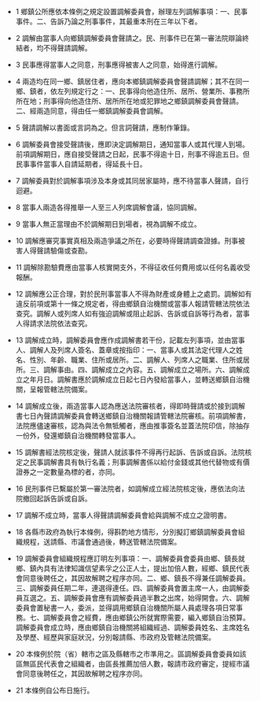 * 1 鄉鎮公所應依本條例之規定設置調解委員會，辦理左列調解事項：一、民事事件。二、告訴乃論之刑事事件，其最重本刑在三年以下者。

* 2 調解由當事人向鄉鎮調解委員會聲請之。民、刑事件已在第一審法院辯論終結者，均不得聲請調解。

* 3 民事應得當事人之同意，刑事應得被害人之同意，始得進行調解。

* 4 兩造均在同一鄉、鎮居住者，應向本鄉鎮調解委員會聲請調解；其不在同一鄉、鎮者，依左列規定行之：一、民事得向他造住所、居所、營業所、事務所所在地；刑事得向他造住所、居所所在地或犯罪地之鄉鎮調解委員會聲請。二、經兩造同意，得由任一鄉鎮調解委員會調解。

* 5 聲請調解以書面或言詞為之。但言詞聲請，應制作筆錄。

* 6 調解委員會接受聲請後，應即決定調解期日，通知當事人或其代理人到場。前項調解期日，應自接受聲請之日起，民事不得逾十日，刑事不得逾五日。但民事事件當事人自請延期者，得延長十日。

* 7 調解委員對於調解事項涉及本身或其同居家屬時，應不待當事人聲請，自行迴避。

* 8 當事人兩造各得推舉一人至三人列席調解會議，協同調解。

* 9 當事人無正當理由不於調解期日到場者，視為調解不成立。

* 10 調解應審究事實真相及兩造爭議之所在，必要時得聲請調查證據。刑事被害人得聲請驗傷或查勘。

* 11 調解除勘驗費應由當事人核實開支外，不得征收任何費用或以任何名義收受報酬。

* 12 調解應公正合理，對於民刑事當事人不得為財產或身體上之處罰。調解如有違反前項或第十一條之規定者，得由鄉鎮自治機關或當事人報請管轄法院依法查究。調解人或列席人如有強迫調解或阻止起訴、告訴或自訴等行為者，當事人得請求法院依法查究。

* 13 調解成立時，調解委員會應作成調解書若干份，記載左列事項，並由當事人、調解人及列席人簽名、蓋章或按指印：一、當事人或其法定代理人之姓名、性別、年齡、職業、住所或居所。二、調解人、列席人之職業、住所或居所。三、調解事由。四、調解成立之內容。五、調解成立之場所。六、調解成立之年月日。調解書應於調解成立日起七日內發給當事人，並轉送鄉鎮自治機關，呈報管轄法院備案。

* 14 調解成立後，兩造當事人認為應送法院審核者，得即時聲請或於接到調解書七日內聲請調解委員會轉送鄉鎮自治機關報請管轄法院審核。前項調解書，法院應儘速審核，認為與法令無牴觸者，應由推事簽名並蓋法院印信，除抽存一份外，發還鄉鎮自治機關轉發當事人。

* 15 調解書經法院核定後，聲請人就該事件不得再行起訴、告訴或自訴。法院核定之民事調解書具有執行名義；刑事調解書係以給付金錢或其他代替物或有價證券之一定數量為標的者，亦同。

* 16 民刑事件已繫屬於第一審法院者，如調解成立經法院核定後，應依法向法院撤回起訴告訴或自訴。

* 17 調解不成立時，當事人得聲請調解委員會給與調解不成立之證明書。

* 18 各縣市政府為執行本條例，得斟酌地方情形，分別擬訂鄉鎮調解委員會組織規程，送請縣、市議會通過後，轉送管轄法院備案。

* 19 調解委員會組織規程應訂明左列事項：一、調解委員會委員由鄉、鎮長就鄉、鎮內具有法律知識信望素孚之公正人士，提出加倍人數，經鄉、鎮民代表會同意後聘任之，其因故解聘之程序亦同。二、鄉、鎮長不得兼任調解委員。三、調解委員任期二年，連選得連任。四、調解委員會置主席一人，由調解委員互選之。五、調解委員會應有調解委員過半數之出席，始得開會。六、調解委員會置秘書一人，委派，並得調用鄉鎮自治機關所屬人員處理各項日常事務。七、調解委員會之經費，應由鄉鎮公所就實際需要，編入鄉鎮自治預算。調解委員會成立時，應由鄉鎮自治機關將組織經過、調解委員姓名、主席姓名及學歷、經歷與家庭狀況，分別報請縣、市政府及管轄法院備案。

* 20 本條例於院（省）轄市之區及縣轄市之市準用之。區調解委員會委員如該區無區民代表會之組織者，由區長推薦加倍人數，報請市政府審定，提經市議會同意後聘任之，其因故解聘之程序亦同。

* 21 本條例自公布日施行。


